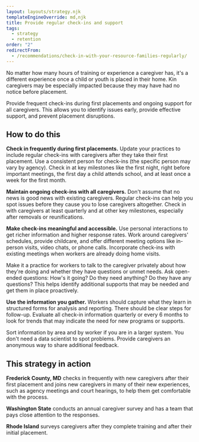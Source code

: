 ```yaml
---
layout: layouts/strategy.njk
templateEngineOverride: md,njk
title: Provide regular check-ins and support
tags:
  - strategy
  - retention
order: "2"
redirectFrom:
  - /recommendations/check-in-with-your-resource-families-regularly/
---
```

No matter how many hours of training or experience a caregiver has, it's a different experience once a child or youth is placed in their home. Kin caregivers may be especially impacted because they may have had no notice before placement. 

Provide frequent check-ins during first placements and ongoing support for all caregivers. This allows you to identify issues early, provide effective support, and prevent placement disruptions.

## How to do this

**Check in frequently during first placements.** Update your practices to include regular check-ins with caregivers after they take their first placement. Use a consistent person for check-ins (the specific person may vary by agency). Check in at key milestones like the first night, right before important meetings, the first day a child attends school, and at least once a week for the first month.

**Maintain ongoing check-ins with all caregivers.** Don't assume that no news is good news with existing caregivers. Regular check-ins can help you spot issues before they cause you to lose caregivers altogether. Check in with caregivers at least quarterly and at other key milestones, especially after removals or reunifications.

**Make check-ins meaningful and accessible.** Use personal interactions to get richer information and higher response rates. Work around caregivers' schedules, provide childcare, and offer different meeting options like in-person visits, video chats, or phone calls. Incorporate check-ins with existing meetings when workers are already doing home visits.

Make it a practice for workers to talk to the caregiver privately about how they're doing and whether they have questions or unmet needs. Ask open-ended questions: How's it going? Do they need anything? Do they have any questions? This helps identify additional supports that may be needed and get them in place proactively.

**Use the information you gather.** Workers should capture what they learn in structured forms for analysis and reporting. There should be clear steps for follow-up. Evaluate all check-in information quarterly or every 6 months to look for trends that may indicate the need for new programs or supports.

Sort information by area and by worker if you are in a larger system. You don't need a data scientist to spot problems. Provide caregivers an anonymous way to share additional feedback.

## This strategy in action

**Frederick County, MD** checks in frequently with new caregivers after their first placement and joins new caregivers in many of their new experiences, such as agency meetings and court hearings, to help them get comfortable with the process.

**Washington State** conducts an annual caregiver survey and has a team that pays close attention to the responses.

**Rhode Island** surveys caregivers after they complete training and after their initial placement.